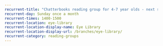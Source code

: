 ```yaml
---
recurrent-title: "Chatterbooks reading group for 4-7 year olds - next session 11 June, topic 'friendship and people who help us'"
recurrent-day: Sunday once a month
recurrent-times: 1400-1500
recurrent-location: eye-library
recurrent-location-display-name: Eye Library
recurrent-location-display-url: /branches/eye-library/
recurrent-category: reading-groups
---
```

